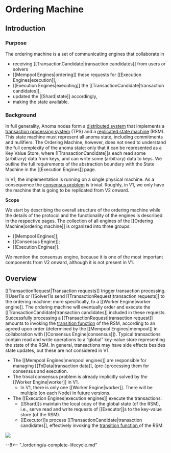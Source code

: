 # Ordering Machine

## Introduction

### Purpose

The ordering machine is a set of communicating engines that collaborate in
- receiving [[TransactionCandidate|transaction candidates]] from
  users or solvers
- [[Mempool Engines|ordering]] these requests for
  [[Execution Engines|execution]],
- [[Execution Engines|executing]] the
  [[TransactionCandidate|transaction candidates]],
- updated the [[Shard|state]] accordingly,
- making the state available.<!--TODO ...-->

### Background
<!-- we might just "require" no internal links in the background section -->
In full generality,
Anoma nodes form a [distributed system](
https://en.wikipedia.org/wiki/Distributed_computing)<!--
—consisting of a communicating set of ordering engines—
--> that implements a [transaction processing system](
    https://en.wikipedia.org/wiki/Transaction_processing_system) (TPS) and
a [replicated state machine](
    https://en.wikipedia.org/wiki/State_machine_replication) (RSM).
This state machine must represent all anoma state, including commitments and nullifiers.
The Ordering Machine, however, does not need to understand the full complexity of the anoma state: only that it can be represented as a Key Value Store, where [[TransactionCandidate]]s each read some (arbitrary) data from keys, and can write some (arbitrary) data to keys.
We outline the full requirements of the abstraction boundary with the State Machine in the [[Execution Engines]] page.

In V1,
the implementation is running on a single physical machine.
As a consequence the [consensus problem](
    https://en.wikipedia.org/wiki/Consensus_(computer_science)) is trivial.
Roughly,
in V1, we only have the machine that is going to be replicated from V2 onward.

**Scope**

We start by describing the overall structure of
the ordering machine while
the details of the protocol and the functionality of
the engines is described in the respective pages.
The collection of all engines of the [[Ordering Machine|ordering machine]] is
organized into three groups:

- [[Mempool Engines]];
- [[Consensus Engine]];
- [[Execution Engines]].

We mention the consensus engine,
because it is one of the most important components from V2 onward,
although it is not present in V1.

## Overview
[[TransactionRequest|Transaction requests]] trigger transaction processing.
[[User]]s or [[Solver]]s send [[TransactionRequest|transaction requests]]
to the ordering machine: more specifically,
to a [[Worker Engine|worker engine]].
The ordering machine will eventually order and execute
the [[TransactionCandidate|transaction candidates]] included in these requests.
Successfully processing a [[TransactionRequest|transaction request]] amounts to
invoking the [transition function](
https://en.wikipedia.org/wiki/State_machine_replication#State_machine)
of the RSM,
according to an agreed upon order
(determined by the [[Mempool Engines|mempool]]
in collaboration with [[Consensus Engine|consensus]]).
Typical transactions contain read and write operations to
a “global” key-value store representing the state of the RSM.
In general, transactions may have side effects besides state updates,
but these are not considered in V1.
<!-- TODO: Are they ignored?
     Are ExecutionSummary and pub sub information of execution data
      side effects?  -->

- The [[Mempool Engines|mempool engines]] are responsible for
  managing [[TxData|transaction data]],
  (pre-)processing them for consensus and execution.
- The trivial consensus problem is already implicitly solved
  by _the_ [[Worker Engine|worker]] in V1.
  - In V1, there is only one [[Worker Engine|worker]].
    There will be multiple (on each Node) in future versions.
- The [[Execution Engines|execution engines]] execute
  the transactions:
  - [[Shard]]s maintain the local copy of the global state (of the RSM),
    i.e., serve read and write requests of [[Executor]]s
    to the key-value store (of the RSM).
  - [[Executor]]s process [[TransactionCandidate|transaction candidates]], effectively
     invoking the [transition function
      ](https://en.wikipedia.org/wiki/State_machine_replication#State_machine)
      of the RSM.

![](/nspec/images/ordering-v1.svg)


--8<-- "./ordering/a-complete-lifecycle.md"


[^1 time stamp]: In fact it is the latter time stamp that is most relevant;
    the former is merely an indicator about performance of the worker.

[^1]: This response may be delayed until the TxFingerprint is assigned.
    In V2,
    the "shuffling" of transactions may be pseudo-random
    so that we can quickly pass on transaction data to mirror workers.
